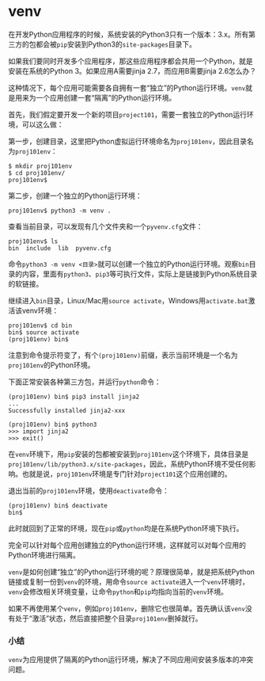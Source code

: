 # venv

在开发Python应用程序的时候，系统安装的Python3只有一个版本：3.x。所有第三方的包都会被`pip`安装到Python3的`site-packages`目录下。

如果我们要同时开发多个应用程序，那这些应用程序都会共用一个Python，就是安装在系统的Python 3。如果应用A需要jinja 2.7，而应用B需要jinja 2.6怎么办？

这种情况下，每个应用可能需要各自拥有一套“独立”的Python运行环境。`venv`就是用来为一个应用创建一套“隔离”的Python运行环境。

首先，我们假定要开发一个新的项目`project101`，需要一套独立的Python运行环境，可以这么做：

第一步，创建目录，这里把Python虚拟运行环境命名为`proj101env`，因此目录名为`proj101env`：

```plain
$ mkdir proj101env
$ cd proj101env/
proj101env$
```

第二步，创建一个独立的Python运行环境：

```plain
proj101env$ python3 -m venv .
```

查看当前目录，可以发现有几个文件夹和一个`pyvenv.cfg`文件：

```plain
proj101env$ ls
bin  include  lib  pyvenv.cfg
```

命令`python3 -m venv <目录>`就可以创建一个独立的Python运行环境。观察`bin`目录的内容，里面有`python3`、`pip3`等可执行文件，实际上是链接到Python系统目录的软链接。

继续进入`bin`目录，Linux/Mac用`source activate`，Windows用`activate.bat`激活该venv环境：

```plain
proj101env$ cd bin
bin$ source activate
(proj101env) bin$
```

注意到命令提示符变了，有个`(proj101env)`前缀，表示当前环境是一个名为`proj101env`的Python环境。

下面正常安装各种第三方包，并运行`python`命令：

```plain
(proj101env) bin$ pip3 install jinja2
...
Successfully installed jinja2-xxx

(proj101env) bin$ python3
>>> import jinja2
>>> exit()
```

在`venv`环境下，用`pip`安装的包都被安装到`proj101env`这个环境下，具体目录是`proj101env/lib/python3.x/site-packages`，因此，系统Python环境不受任何影响。也就是说，`proj101env`环境是专门针对`project101`这个应用创建的。

退出当前的`proj101env`环境，使用`deactivate`命令：

```plain
(proj101env) bin$ deactivate
bin$
```

此时就回到了正常的环境，现在`pip`或`python`均是在系统Python环境下执行。

完全可以针对每个应用创建独立的Python运行环境，这样就可以对每个应用的Python环境进行隔离。

`venv`是如何创建“独立”的Python运行环境的呢？原理很简单，就是把系统Python链接或复制一份到`venv`的环境，用命令`source activate`进入一个`venv`环境时，`venv`会修改相关环境变量，让命令`python`和`pip`均指向当前的`venv`环境。

如果不再使用某个`venv`，例如`proj101env`，删除它也很简单。首先确认该`venv`没有处于“激活”状态，然后直接把整个目录`proj101env`删掉就行。

### 小结

`venv`为应用提供了隔离的Python运行环境，解决了不同应用间安装多版本的冲突问题。
